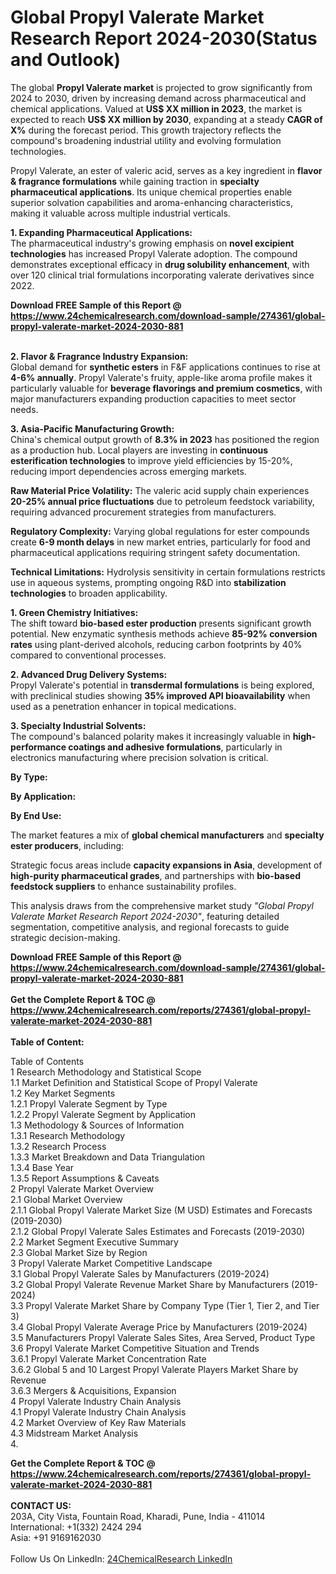<h1>Global Propyl Valerate Market Research Report 2024-2030(Status and Outlook)</h1><p>The global <strong>Propyl Valerate market</strong> is projected to grow significantly from 2024 to 2030, driven by increasing demand across pharmaceutical and chemical applications. Valued at <strong>US$ XX million in 2023</strong>, the market is expected to reach <strong>US$ XX million by 2030</strong>, expanding at a steady <strong>CAGR of X%</strong> during the forecast period. This growth trajectory reflects the compound's broadening industrial utility and evolving formulation technologies.</p><p>Propyl Valerate, an ester of valeric acid, serves as a key ingredient in <strong>flavor &amp; fragrance formulations</strong> while gaining traction in <strong>specialty pharmaceutical applications</strong>. Its unique chemical properties enable superior solvation capabilities and aroma-enhancing characteristics, making it valuable across multiple industrial verticals.</p><p><strong>1. Expanding Pharmaceutical Applications:</strong><br>
The pharmaceutical industry's growing emphasis on <strong>novel excipient technologies</strong> has increased Propyl Valerate adoption. The compound demonstrates exceptional efficacy in <strong>drug solubility enhancement</strong>, with over 120 clinical trial formulations incorporating valerate derivatives since 2022.</p><div><b>Download FREE Sample of this Report @ 
            <a href="https://www.24chemicalresearch.com/download-sample/274361/global-propyl-valerate-market-2024-2030-881">
            https://www.24chemicalresearch.com/download-sample/274361/global-propyl-valerate-market-2024-2030-881</a></b></div><br><p><strong>2. Flavor &amp; Fragrance Industry Expansion:</strong><br>
Global demand for <strong>synthetic esters</strong> in F&amp;F applications continues to rise at <strong>4-6% annually</strong>. Propyl Valerate's fruity, apple-like aroma profile makes it particularly valuable for <strong>beverage flavorings and premium cosmetics</strong>, with major manufacturers expanding production capacities to meet sector needs.</p><p><strong>3. Asia-Pacific Manufacturing Growth:</strong><br>
China's chemical output growth of <strong>8.3% in 2023</strong> has positioned the region as a production hub. Local players are investing in <strong>continuous esterification technologies</strong> to improve yield efficiencies by 15-20%, reducing import dependencies across emerging markets.</p><p><strong>Raw Material Price Volatility:</strong> The valeric acid supply chain experiences <strong>20-25% annual price fluctuations</strong> due to petroleum feedstock variability, requiring advanced procurement strategies from manufacturers.</p><p><strong>Regulatory Complexity:</strong> Varying global regulations for ester compounds create <strong>6-9 month delays</strong> in new market entries, particularly for food and pharmaceutical applications requiring stringent safety documentation.</p><p><strong>Technical Limitations:</strong> Hydrolysis sensitivity in certain formulations restricts use in aqueous systems, prompting ongoing R&amp;D into <strong>stabilization technologies</strong> to broaden applicability.</p><p><strong>1. Green Chemistry Initiatives:</strong><br>
The shift toward <strong>bio-based ester production</strong> presents significant growth potential. New enzymatic synthesis methods achieve <strong>85-92% conversion rates</strong> using plant-derived alcohols, reducing carbon footprints by 40% compared to conventional processes.</p><p><strong>2. Advanced Drug Delivery Systems:</strong><br>
Propyl Valerate's potential in <strong>transdermal formulations</strong> is being explored, with preclinical studies showing <strong>35% improved API bioavailability</strong> when used as a penetration enhancer in topical medications.</p><p><strong>3. Specialty Industrial Solvents:</strong><br>
The compound's balanced polarity makes it increasingly valuable in <strong>high-performance coatings and adhesive formulations</strong>, particularly in electronics manufacturing where precision solvation is critical.</p><p><strong>By Type:</strong></p><p><strong>By Application:</strong></p><p><strong>By End Use:</strong></p><p>The market features a mix of <strong>global chemical manufacturers</strong> and <strong>specialty ester producers</strong>, including:</p><p>Strategic focus areas include <strong>capacity expansions in Asia</strong>, development of <strong>high-purity pharmaceutical grades</strong>, and partnerships with <strong>bio-based feedstock suppliers</strong> to enhance sustainability profiles.</p><p>This analysis draws from the comprehensive market study <em>"Global Propyl Valerate Market Research Report 2024-2030"</em>, featuring detailed segmentation, competitive analysis, and regional forecasts to guide strategic decision-making.</p><div><b>Download FREE Sample of this Report @ 
            <a href="https://www.24chemicalresearch.com/download-sample/274361/global-propyl-valerate-market-2024-2030-881">
            https://www.24chemicalresearch.com/download-sample/274361/global-propyl-valerate-market-2024-2030-881</a></b></div><br><div><b>Get the Complete Report & TOC @ 
            <a href="https://www.24chemicalresearch.com/reports/274361/global-propyl-valerate-market-2024-2030-881">
            https://www.24chemicalresearch.com/reports/274361/global-propyl-valerate-market-2024-2030-881</a></b></div><br>
            <b>Table of Content:</b><p>Table of Contents<br />
1 Research Methodology and Statistical Scope<br />
1.1 Market Definition and Statistical Scope of Propyl Valerate<br />
1.2 Key Market Segments<br />
1.2.1 Propyl Valerate Segment by Type<br />
1.2.2 Propyl Valerate Segment by Application<br />
1.3 Methodology & Sources of Information<br />
1.3.1 Research Methodology<br />
1.3.2 Research Process<br />
1.3.3 Market Breakdown and Data Triangulation<br />
1.3.4 Base Year<br />
1.3.5 Report Assumptions & Caveats<br />
2 Propyl Valerate Market Overview<br />
2.1 Global Market Overview<br />
2.1.1 Global Propyl Valerate Market Size (M USD) Estimates and Forecasts (2019-2030)<br />
2.1.2 Global Propyl Valerate Sales Estimates and Forecasts (2019-2030)<br />
2.2 Market Segment Executive Summary<br />
2.3 Global Market Size by Region<br />
3 Propyl Valerate Market Competitive Landscape<br />
3.1 Global Propyl Valerate Sales by Manufacturers (2019-2024)<br />
3.2 Global Propyl Valerate Revenue Market Share by Manufacturers (2019-2024)<br />
3.3 Propyl Valerate Market Share by Company Type (Tier 1, Tier 2, and Tier 3)<br />
3.4 Global Propyl Valerate Average Price by Manufacturers (2019-2024)<br />
3.5 Manufacturers Propyl Valerate Sales Sites, Area Served, Product Type<br />
3.6 Propyl Valerate Market Competitive Situation and Trends<br />
3.6.1 Propyl Valerate Market Concentration Rate<br />
3.6.2 Global 5 and 10 Largest Propyl Valerate Players Market Share by Revenue<br />
3.6.3 Mergers & Acquisitions, Expansion<br />
4 Propyl Valerate Industry Chain Analysis<br />
4.1 Propyl Valerate Industry Chain Analysis<br />
4.2 Market Overview of Key Raw Materials<br />
4.3 Midstream Market Analysis<br />
4.</p><div><b>Get the Complete Report & TOC @ 
            <a href="https://www.24chemicalresearch.com/reports/274361/global-propyl-valerate-market-2024-2030-881">
            https://www.24chemicalresearch.com/reports/274361/global-propyl-valerate-market-2024-2030-881</a></b></div><br><b>CONTACT US:</b><br>
            203A, City Vista, Fountain Road, Kharadi, Pune, India - 411014<br>
            International: +1(332) 2424 294<br>
            Asia: +91 9169162030 <br><br>
            Follow Us On LinkedIn: <a href="https://www.linkedin.com/company/24chemicalresearch/">24ChemicalResearch LinkedIn</a>